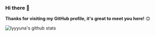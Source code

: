 ### Hi there 👋

**Thanks for visiting my GitHub profile, it's great to meet you here!** 😊

![lyyyuna's github stats](https://github-readme-stats.vercel.app/api?username=lyyyuna&count_private=true)


<!--
![](https://raw.githubusercontent.com/lyyyuna/lyyyuna/master/matrix.gif)
-->

<!--
**lyyyuna/lyyyuna** is a ✨ _special_ ✨ repository because its `README.md` (this file) appears on your GitHub profile.

Here are some ideas to get you started:

- 🔭 I’m currently working on ...
- 🌱 I’m currently learning ...
- 👯 I’m looking to collaborate on ...
- 🤔 I’m looking for help with ...
- 💬 Ask me about ...
- 📫 How to reach me: ...
- 😄 Pronouns: ...
- ⚡ Fun fact: ...
-->
